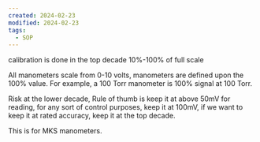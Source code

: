 ```yaml
---
created: 2024-02-23
modified: 2024-02-23
tags:
  - SOP
---
```

calibration is done in the top decade 10%-100% of full scale

All manometers scale from 0-10 volts, manometers are defined upon the 100% value. For example, a 100 Torr manometer is 100% signal at 100 Torr. 

Risk at the lower decade, Rule of thumb is keep it at above 50mV for reading, for any sort of control purposes, keep it at 100mV, if we want to keep it at rated accuracy, keep it at the top decade. 

This is for MKS manometers. 